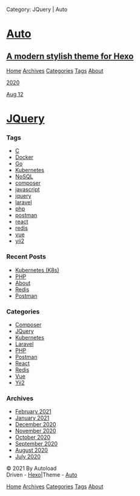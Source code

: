  Category: JQuery | Auto    

[Auto](/)
=========

[A modern stylish theme for Hexo](/)
------------------------------------

[Home](/) [Archives](/archives) [Categories](/categories) [Tags](/tags) [About](/about)

[2020](/archives/2020)

[Aug 12](/2020/08/12/jquery/)

[JQuery](/2020/08/12/jquery/)
=============================

### Tags

*   [C](/tags/C/)
*   [Docker](/tags/Docker/)
*   [Go](/tags/Go/)
*   [Kubernetes](/tags/Kubernetes/)
*   [NoSQL](/tags/NoSQL/)
*   [composer](/tags/composer/)
*   [javascript](/tags/javascript/)
*   [jquery](/tags/jquery/)
*   [laravel](/tags/laravel/)
*   [php](/tags/php/)
*   [postman](/tags/postman/)
*   [react](/tags/react/)
*   [redis](/tags/redis/)
*   [vue](/tags/vue/)
*   [yii2](/tags/yii2/)

### Recent Posts

*   [Kubernetes (K8s)](/2021/02/12/kubernetes/)
*   [PHP](/2021/02/11/php/)
*   [About](/2021/02/02/about/)
*   [Redis](/2021/01/12/redis/)
*   [Postman](/2021/01/11/postman/)

### Categories

*   [Composer](/categories/Composer/)
*   [JQuery](/categories/JQuery/)
*   [Kubernetes](/categories/Kubernetes/)
*   [Laravel](/categories/Laravel/)
*   [PHP](/categories/PHP/)
*   [Postman](/categories/Postman/)
*   [React](/categories/React/)
*   [Redis](/categories/Redis/)
*   [Vue](/categories/Vue/)
*   [Yii2](/categories/Yii2/)

### Archives

*   [February 2021](/archives/2021/02/)
*   [January 2021](/archives/2021/01/)
*   [December 2020](/archives/2020/12/)
*   [November 2020](/archives/2020/11/)
*   [October 2020](/archives/2020/10/)
*   [September 2020](/archives/2020/09/)
*   [August 2020](/archives/2020/08/)
*   [July 2020](/archives/2020/07/)

© 2021 By Autoload  
Driven - [Hexo](https://hexo.io/)|Theme - [Auto](https://github.com/autoload/hexo-theme-auto)

[Home](/) [Archives](/archives) [Categories](/categories) [Tags](/tags) [About](/about)